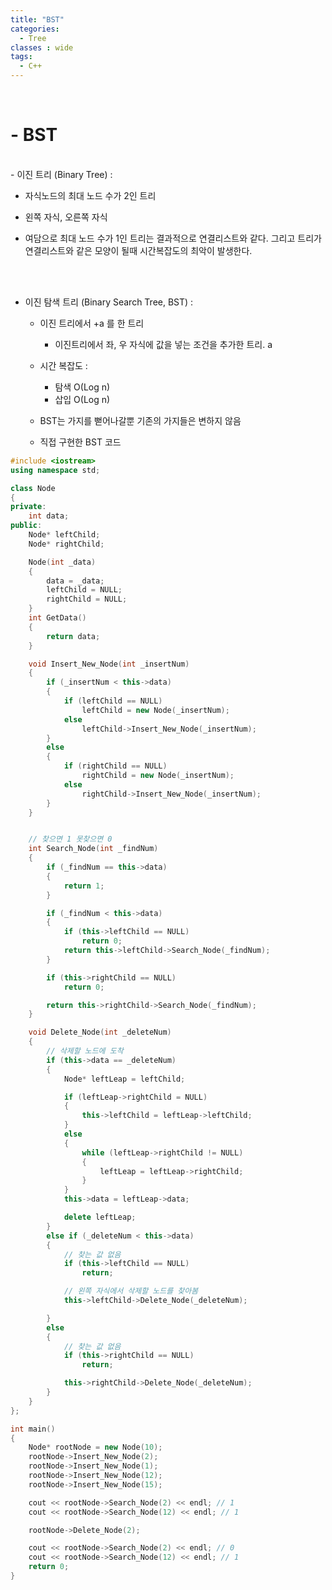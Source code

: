 ```yaml
---
title: "BST"
categories:
  - Tree
classes : wide
tags:
  - C++
---
```

<br>

<h1>
- BST
</h1>

<br>
- 이진 트리 (Binary Tree) : 
  
  - 자식노드의 최대 노드 수가 2인 트리
  
  - 왼쪽 자식, 오른쪽 자식
  
  * 여담으로 최대 노드 수가 1인 트리는 결과적으로 연결리스트와 같다.
     그리고 트리가 연결리스트와 같은 모양이 될때 시간복잡도의 최악이 발생한다. 
  
<br>
<br>

- 이진 탐색 트리 (Binary Search Tree, BST) :
  
  - 이진 트리에서 +a 를 한 트리
    - 이진트리에서 좌, 우 자식에 값을 넣는 조건을 추가한 트리.
a
  - 시간 복잡도 : 
    - 탐색 O(Log n)
    - 삽입 O(Log n)
  
  - BST는 가지를 뻗어나갈뿐 기존의 가지들은 변하지 않음
  
  - 직접 구현한 BST 코드

```cpp
#include <iostream>
using namespace std;

class Node
{
private:
	int data;
public:
	Node* leftChild;
	Node* rightChild;

	Node(int _data)
	{
		data = _data;
		leftChild = NULL;
		rightChild = NULL;
	}
	int GetData()
	{
		return data;
	}

	void Insert_New_Node(int _insertNum)
	{
		if (_insertNum < this->data)
		{
			if (leftChild == NULL)
				leftChild = new Node(_insertNum);
			else
				leftChild->Insert_New_Node(_insertNum);
		}
		else
		{
			if (rightChild == NULL)
				rightChild = new Node(_insertNum);
			else
				rightChild->Insert_New_Node(_insertNum);
		}
	}


	// 찾으면 1 못찾으면 0
	int Search_Node(int _findNum)
	{
		if (_findNum == this->data)
		{
			return 1;
		}

		if (_findNum < this->data)
		{
			if (this->leftChild == NULL)
				return 0;
			return this->leftChild->Search_Node(_findNum);
		}

		if (this->rightChild == NULL)
			return 0;

		return this->rightChild->Search_Node(_findNum);
	}

	void Delete_Node(int _deleteNum)
	{
		// 삭제할 노드에 도착
		if (this->data == _deleteNum)
		{
			Node* leftLeap = leftChild;

			if (leftLeap->rightChild = NULL)
			{
				this->leftChild = leftLeap->leftChild;
			}
			else
			{
				while (leftLeap->rightChild != NULL)
				{
					leftLeap = leftLeap->rightChild;
				}
			}
			this->data = leftLeap->data;

			delete leftLeap;
		}
		else if (_deleteNum < this->data)
		{
			// 찾는 값 없음
			if (this->leftChild == NULL)
				return;

			// 왼쪽 자식에서 삭제할 노드를 찾아봄
			this->leftChild->Delete_Node(_deleteNum);

		}
		else
		{
			// 찾는 값 없음
			if (this->rightChild == NULL)
				return;

			this->rightChild->Delete_Node(_deleteNum);
		}
	}
};

int main()
{
	Node* rootNode = new Node(10);
	rootNode->Insert_New_Node(2);
	rootNode->Insert_New_Node(1);
	rootNode->Insert_New_Node(12);
	rootNode->Insert_New_Node(15);

	cout << rootNode->Search_Node(2) << endl; // 1
	cout << rootNode->Search_Node(12) << endl; // 1

	rootNode->Delete_Node(2);

	cout << rootNode->Search_Node(2) << endl; // 0
	cout << rootNode->Search_Node(12) << endl; // 1
	return 0;
}




```
